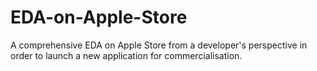 # EDA-on-Apple-Store
A comprehensive EDA on Apple Store from a developer's perspective in order to launch a new application for commercialisation.
